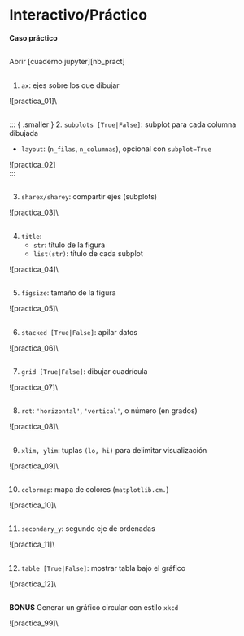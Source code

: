 # Interactivo/Práctico
#### Caso práctico

##
Abrir [cuaderno jupyter][nb_pract]

##
1. `ax`: ejes sobre los que dibujar

![practica_01]\

##
::: { .smaller }
2. `subplots [True|False]`: subplot para cada columna dibujada
   + `layout`: (`n_filas`, `n_columnas`), opcional con `subplot=True`

![practica_02]\
:::

##
3. `sharex/sharey`: compartir ejes (subplots)

![practica_03]\

##
4. `title`:
   - `str`: título de la figura
   - `list(str)`: título de cada subplot

![practica_04]\

##
5. `figsize`: tamaño de la figura

![practica_05]\

##
6. `stacked [True|False]`: apilar datos

![practica_06]\

##
7. `grid [True|False]`: dibujar cuadrícula

![practica_07]\

##
8. `rot`: `'horizontal'`, `'vertical'`, o número (en grados)

![practica_08]\

##  
9. `xlim, ylim`: tuplas `(lo, hi)` para delimitar visualización

![practica_09]\

##
10. `colormap`: mapa de colores (`matplotlib.cm.`)

![practica_10]\

##
11. `secondary_y`: segundo eje de ordenadas

![practica_11]\

##
12. `table [True|False]`: mostrar tabla bajo el gráfico

![practica_12]\

##
**BONUS**
Generar un gráfico circular con estilo `xkcd`

![practica_99]\



